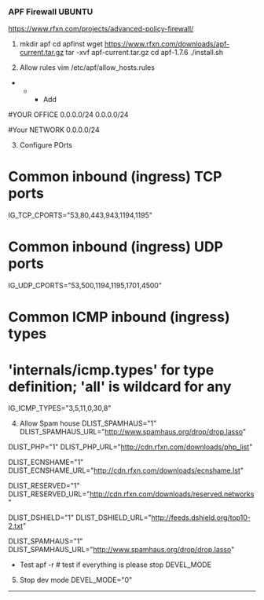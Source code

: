 ### APF Firewall UBUNTU ###
https://www.rfxn.com/projects/advanced-policy-firewall/

1. mkdir apf
 cd apfinst
 wget https://www.rfxn.com/downloads/apf-current.tar.gz
 tar -xvf apf-current.tar.gz
 cd apf-1.7.6
 ./install.sh

2. Allow rules
vim /etc/apf/allow_hosts.rules
- - - Add

#YOUR OFFICE
0.0.0.0/24
0.0.0.0/24

#Your NETWORK
0.0.0.0/24


3. Configure POrts

# Common inbound (ingress) TCP ports
IG_TCP_CPORTS="53,80,443,943,1194,1195"

# Common inbound (ingress) UDP ports
IG_UDP_CPORTS="53,500,1194,1195,1701,4500"

# Common ICMP inbound (ingress) types
# 'internals/icmp.types' for type definition; 'all' is wildcard for any
IG_ICMP_TYPES="3,5,11,0,30,8"

4. Allow Spam house
DLIST_SPAMHAUS="1"
DLIST_SPAMHAUS_URL="http://www.spamhaus.org/drop/drop.lasso"


DLIST_PHP="1"
DLIST_PHP_URL="http://cdn.rfxn.com/downloads/php_list"

DLIST_ECNSHAME="1"
DLIST_ECNSHAME_URL="http://cdn.rfxn.com/downloads/ecnshame.lst"

DLIST_RESERVED="1"
DLIST_RESERVED_URL="http://cdn.rfxn.com/downloads/reserved.networks"

DLIST_DSHIELD="1"
DLIST_DSHIELD_URL="http://feeds.dshield.org/top10-2.txt"

DLIST_SPAMHAUS="1"
DLIST_SPAMHAUS_URL="http://www.spamhaus.org/drop/drop.lasso"

- Test 
apf -r # test
if everything is please stop DEVEL_MODE

5. Stop dev mode
DEVEL_MODE="0"
---------------------------------------------------------------------------




